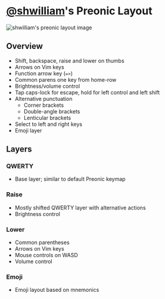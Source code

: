 # [@shwilliam](https://github.com/shwilliam)'s Preonic Layout

![shwilliam's preonic layout image](https://user-images.githubusercontent.com/38357771/84585088-dc536380-adc0-11ea-8378-6fb8ffbc6a8d.png)

## Overview

- Shift, backspace, raise and lower on thumbs
- Arrows on Vim keys
- Function arrow key (`=>`)
- Common parens one key from home-row
- Brightness/volume control
- Tap caps-lock for escape, hold for left control and left shift
- Alternative punctuation
  - Corner brackets
  - Double-angle brackets
  - Lenticular brackets
- Select to left and right keys
- Emoji layer

## Layers

### QWERTY

- Base layer; similar to default Preonic keymap

### Raise

- Mostly shifted QWERTY layer with alternative actions
- Brightness control

### Lower

- Common parentheses
- Arrows on Vim keys
- Mouse controls on WASD
- Volume control

### Emoji

- Emoji layout based on mnemonics
